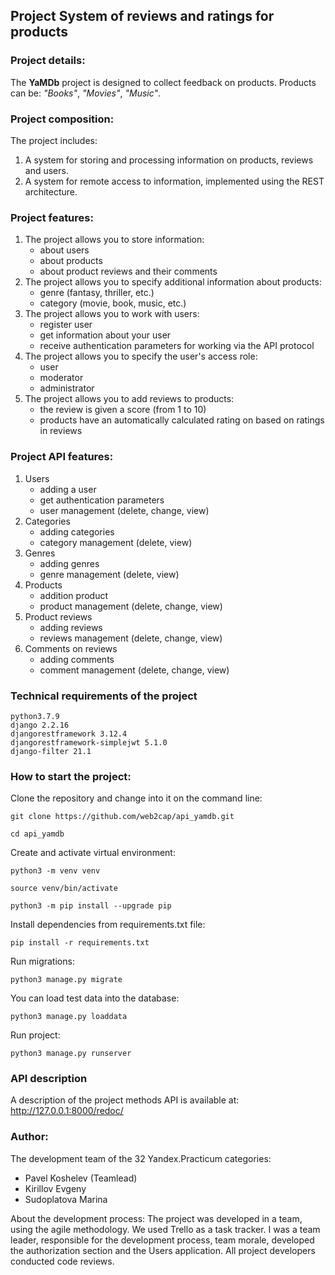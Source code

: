 ## Project System of reviews and ratings for products

### Project details:

The **YaMDb** project is designed to collect feedback on products.
Products can be: *"Books"*, *"Movies"*, *"Music"*.

### Project composition:

The project includes:

1. A system for storing and processing information on products, reviews and users.
2. A system for remote access to information, implemented using the REST architecture.

### Project features:

1. The project allows you to store information:
    * about users
    * about products
    * about product reviews and their comments
2. The project allows you to specify additional information about products:
    * genre (fantasy, thriller, etc.)
    * category (movie, book, music, etc.)
3. The project allows you to work with users:
    * register user
    * get information about your user
    * receive authentication parameters for working via the API protocol
4. The project allows you to specify the user's access role:
    * user
    * moderator
    * administrator
5. The project allows you to add reviews to products:
    * the review is given a score (from 1 to 10)
    * products have an automatically calculated rating on
based on ratings in reviews

### Project API features:

1. Users
    * adding a user
    * get authentication parameters
    * user management (delete, change, view)
2. Categories
    * adding categories
    * category management (delete, view)
3. Genres
    * adding genres
    * genre management (delete, view)
4. Products
    * addition product
    * product management (delete, change, view)
5. Product reviews
    * adding reviews
    * reviews management (delete, change, view)
6. Comments on reviews
    * adding comments
    * comment management (delete, change, view)

### Technical requirements of the project

```
python3.7.9
django 2.2.16
djangorestframework 3.12.4
djangorestframework-simplejwt 5.1.0
django-filter 21.1
```

### How to start the project:

Clone the repository and change into it on the command line:

```
git clone https://github.com/web2cap/api_yamdb.git
```

```
cd api_yamdb
```

Create and activate virtual environment:

```
python3 -m venv venv
```

```
source venv/bin/activate
```

```
python3 -m pip install --upgrade pip
```

Install dependencies from requirements.txt file:

```
pip install -r requirements.txt
```

Run migrations:

```
python3 manage.py migrate
```

You can load test data into the database:

```
python3 manage.py loaddata
```

Run project:

```
python3 manage.py runserver
```

### API description

A description of the project methods API is available at: http://127.0.0.1:8000/redoc/

### Author:

The development team of the 32 Yandex.Practicum categories:
* Pavel Koshelev (Teamlead)
* Kirillov Evgeny
* Sudoplatova Marina


About the development process:
The project was developed in a team, using the agile methodology. We used Trello as a task tracker. I was a team leader, responsible for the development process, team morale, developed the authorization section and the Users application. All project developers conducted code reviews.